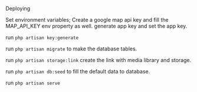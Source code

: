 Deploying

Set environment variables;
Create a google map api key and fill the MAP_API_KEY env property as well.
generate app key and set the app key. 

run ``php artisan key:generate``

run ``php artisan migrate`` to make the database tables.

run ``php artisan storage:link`` create the link with media library and storage.

run ``php artisan db:seed`` to fill the default data to database.

run ``php artisan serve``
